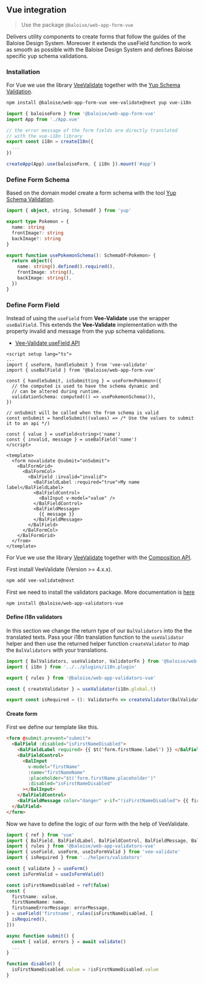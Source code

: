 ## Vue integration

> Use the package `@baloise/web-app-form-vue`

Delivers utility components to create forms that follow the guides of the Baloise Design System.
Moreover it extends the useField function to work as smooth as possible with the Baloise Design System and defines Baloise specific yup schema validations.

### Installation

For Vue we use the library [VeeValidate](https://vee-validate.logaretm.com/v4/) together with the [Yup Schema Validation](https://github.com/jquense/yup).

```bash
npm install @baloise/web-app-form-vue vee-validate@next yup vue-i18n
```

```typescript
import { baloiseForm } from '@baloise/web-app-form-vue'
import App from './App.vue'

// the error message of the form fields are directly translated
// with the vue-i18n library
export const i18n = createI18n({
  ...
})

createApp(App).use(baloiseForm, { i18n }).mount('#app')
```

### Define Form Schema

Based on the domain model create a form schema with the tool [Yup Schema Validation](https://github.com/jquense/yup).

```typescript
import { object, string, SchemaOf } from 'yup'

export type Pokemon = {
  name: string
  frontImage?: string
  backImage?: string
}

export function usePokemonSchema(): SchemaOf<Pokemon> {
  return object({
    name: string().defined().required(),
    frontImage: string(),
    backImage: string(),
  })
}
```

### Define Form Field

Instead of using the `useField` from **Vee-Validate** use the wrapper `useBalField`.
This extends the **Vee-Validate** implementation with the property invalid and
message from the yup schema validations.

- [Vee-Validate useField API](https://vee-validate.logaretm.com/v4/api/use-field)

```vue
<script setup lang="ts">
...
import { useForm, handleSubmit } from 'vee-validate'
import { useBalField } from '@baloise/web-app-form-vue'

const { handleSubmit, isSubmitting } = useForm<Pokemon>({
  // the computed is used to have the schema dynamic and
  // can be altered during runtime.
  validationSchema: computed(() => usePokemonSchema()),
})

// onSubmit will be called when the from schema is valid
const onSubmit = handleSubmit((values) => /* Use the values to submit it to an api */)

const { value } = useField<string>('name')
const { invalid, message } = useBalField('name')
</script>

<template>
  <form novalidate @submit="onSubmit">
    <BalFormGrid>
      <BalFormCol>
        <BalField :invalid="invalid">
          <BalFieldLabel :required="true">My name label</BalFieldLabel>
          <BalFieldControl>
            <BalInput v-model="value" />
          </BalFieldControl>
          <BalFieldMessage>
            {{ message }}
          </BalFieldMessage>
        </BalField>
      </BalFormCol>
    </BalFormGrid>
  </from>
</template>
```

For Vue we use the library [VeeValidate](https://vee-validate.logaretm.com/v4/) together with the [Composition API](https://v3.vuejs.org/guide/composition-api-introduction.html).

First install VeeValidate (Version >= 4.x.x).

```bash
npm add vee-validate@next
```

First we need to install the validators package.
More documentation is [here](https://github.com/baloise/web-app-utils/blob/master/packages/validators/README.md)

```bash
npm install @baloise/web-app-validators-vue
```

#### Define i18n validators

In this section we change the return type of our `BalValidators` into the the translated texts.
Pass your i18n translation function to the `useValidator` helper and then use the returned helper function `createValidator` to map the `BalValidators` with your translations.

```typescript
import { BalValidators, useValidator, ValidatorFn } from '@baloise/web-app-validators-vue'
import { i18n } from '../../plugins/i18n.plugin'

export { rules } from '@baloise/web-app-validators-vue'

const { createValidator } = useValidator(i18n.global.t)

export const isRequired = (): ValidatorFn => createValidator(BalValidators.isRequired(), 'validator.required')
```

#### Create form

First we define our template like this.

```html
<form @submit.prevent="submit">
  <BalField :disabled="isFirstNameDisabled">
    <BalFieldLabel required> {{ $t('form.firstName.label') }} </BalFieldLabel>
    <BalFieldControl>
      <BalInput
        v-model="firstName"
        :name="firstNameName"
        :placeholder="$t('form.firstName.placeholder')"
        :disabled="isFirstNameDisabled"
      ></BalInput>
    </BalFieldControl>
    <BalFieldMessage color="danger" v-if="!isFirstNameDisabled"> {{ firstNameErrorMessage }} </BalFieldMessage>
  </BalField>
</form>
```

Now we have to define the logic of our form with the help of VeeValidate.

```typescript
import { ref } from 'vue'
import { BalField, BalFieldLabel, BalFieldControl, BalFieldMessage, BalInput } from '@baloise/design-system-components-vue'
import { rules } from '@baloise/web-app-validators-vue'
import { useField, useForm, useIsFormValid } from 'vee-validate'
import { isRequired } from '../helpers/validators'

const { validate } = useForm()
const isFormValid = useIsFormValid()

const isFirstNameDisabled = ref(false)
const {
  firstname: value,
  firstNameName: name,
  firstnameErrorMessage: errorMessage,
} = useField('firstname', rules(isFirstNameDisabled, [
  isRequired(),
]))

async function submit() {
  const { valid, errors } = await validate()
  ...
}

function disable() {
  isFirstNameDisabled.value = !isFirstNameDisabled.value
}
```